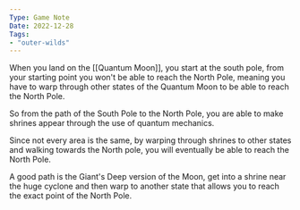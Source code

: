 ```yaml
---
Type: Game Note
Date: 2022-12-28
Tags:
- "outer-wilds"
---
```

When you land on the [[Quantum Moon]], you start at the south pole, from your starting point you won't be able to reach the North Pole, meaning you have to warp through other states of the Quantum Moon to be able to reach the North Pole.

So from the path of the South Pole to the North Pole, you are able to make shrines appear through the use of quantum mechanics.

Since not every area is the same, by warping through shrines to other states and walking towards the North pole, you will eventually be able to reach the North Pole.

A good path is the Giant's Deep version of the Moon, get into a shrine near the huge cyclone and then warp to another state that allows you to reach the exact point of the North Pole.
